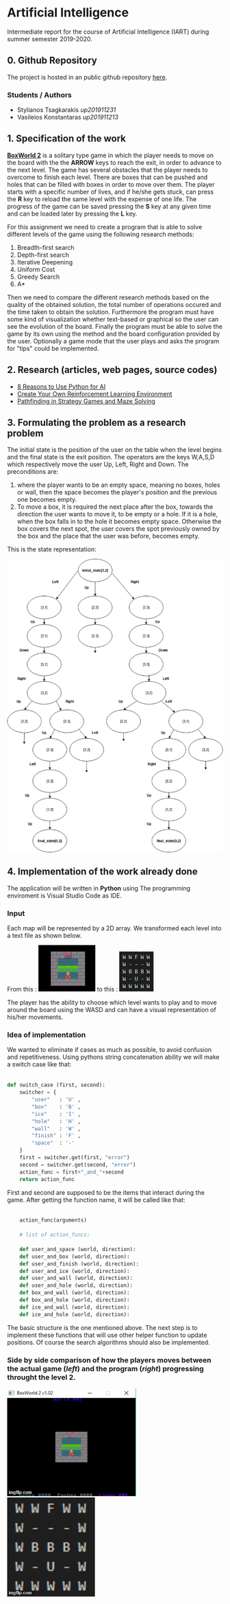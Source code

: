 # Artificial Intelligence

Intermediate report for the course of Artificial Intelligence (IART) during summer semester 2019-2020.

## 0. Github Repository

The project is hosted in an public github repository [here](https://github.com/steliostss/aifeup).

### Students / Authors
- Stylianos Tsagkarakis *up201911231*
- Vasileios Konstantaras *up201911213*

## 1. Specification of the work

**[BoxWorld 2](http://hirudov.com/others/BoxWorld2.php)** is a solitary type game in which the player needs to move on the board with the the **ARROW** keys to reach the exit, in order to advance to the next level. The game has several obstacles that the player needs to overcome to finish each level. There are boxes that can be pushed and holes that can be filled with boxes in order to move over them. The player starts with a specific number of lives, and if he/she gets stuck, can press the **R** key to reload the same level with the expense of one life. The progress of the game can be saved pressing the **S** key at any given time and can be loaded later by pressing the **L** key.

For this assignment we need to create a program that is able to solve different levels of the game using the following research methods:

1. Breadth-first search
2. Depth-first search
3. Iterative Deepening
4. Uniform Cost
5. Greedy Search
6. A*

Then we need to compare the different research methods based on the quality of the obtained solution, the total number of operations occured and the time taken to obtain the solution. Furthermore the program must have some kind of visualization whether text-based or graphical so the user can see the evolution of the board. Finally the program must be able to solve the game by its own using the method and the board configuration provided by the user. Optionally a game mode that the user plays and asks the program for "tips" could be implemented.

## 2. Research (articles, web pages, source codes)

* [8 Reasons to Use Python for AI](https://djangostars.com/blog/why-python-is-good-for-artificial-intelligence-and-machine-learning/)
* [Create Your Own Reinforcement Learning Environment](https://towardsdatascience.com/create-your-own-reinforcement-learning-environment-beb12f4151ef)
* [Pathfinding in Strategy Games and Maze Solving](https://www.researchgate.net/publication/307955673_Pathfinding_in_Strategy_Games_and_Maze_Solving_Using_A_Search_Algorithm)

## 3. Formulating the problem as a research problem

The initial state is the position of the user on the table when the level begins and the final state is the exit position. The operators are the keys W,A,S,D which respectively move the user Up, Left, Right and Down. The preconditions are:

1. where the player wants to be an empty space, meaning no boxes, holes or wall, then the space becomes the player's position and the previous one becomes empty. 
2. To move a box, it is required the next place after the box, towards the direction the user wants to move it, to be empty or a hole. If it is a hole, when the box falls in to the hole it becomes empty space. Otherwise the box covers the next spot, the user covers the spot previously owned by the box and the place that the user was before, becomes empty.

This is the state representation:

![Diagram](https://github.com/steliostss/aifeup/blob/master/assignment/Images/Diagram.png)

## 4. Implementation of the work already done

The application will be written in **Python** using The programming enviroment is Visual Studio Code as IDE.

### Input

Each map will be represented by a 2D array. We transformed each level into a text file as shown below.

From this : ![BoxWorld2 Level2](https://github.com/steliostss/aifeup/blob/master/assignment/Images/boxworld2_level2.png)
 to this : ![Program Array](https://github.com/steliostss/aifeup/blob/master/assignment/Images/program_array.png)

The player has the ability to choose which level wants to play and to move around the board using the WASD and can have a visual representation of his/her movements.

### Idea of implementation

We wanted to eliminate if cases as much as possible, to avoid confusion and repetitiveness. Using pythons string concatenation ability we will make a switch case like that:

```python

def switch_case (first, second):
    switcher = {
        "user"   : 'U' ,
        "box"    : 'B' ,
        "ice"    : 'I' ,
        "hole"   : 'H' ,
        "wall"   : 'W' ,
        "finish" : 'F' ,
        "space"  : '-'
    }
    first = switcher.get(first, "error")
    second = switcher.get(second, "error")
    action_func = first+"_and_"+second
    return action_func

```
First and second are supposed to be the items that interact during the game. After getting the function name, it will be called like that: 

```python

    action_func(arguments)
    
    # list of action_funcs:
    
    def user_and_space (world, direction):
    def user_and_box (world, direction):
    def user_and_finish (world, direction):
    def user_and_ice (world, direction):
    def user_and_wall (world, direction):
    def user_and_hole (world, direction):
    def box_and_wall (world, direction):
    def box_and_hole (world, direction):
    def ice_and_wall (world, direction):
    def ice_and_hole (world, direction):

```

The basic structure is the one mentioned above.
The next step is to implement these functions that will use other helper function to update positions.
Of course the search algorithms should also be implemented.


### Side by side comparison of how the players moves between the actual game (*left*) and the program (*right*) progressing throught the level 2.
![Game Solution GIF](https://github.com/steliostss/aifeup/blob/master/assignment/Images/level2_solution.gif) ![Program Array GIF](https://github.com/steliostss/aifeup/blob/master/assignment/Images/array_level2.gif)


